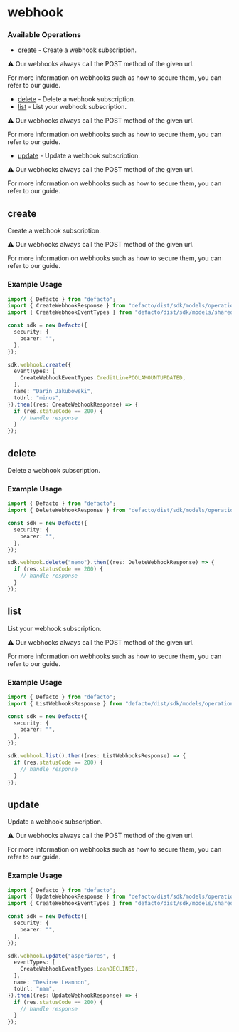 # webhook

### Available Operations

* [create](#create) - 
Create a webhook subscription.

⚠️ Our webhooks always call the POST method of the given url.

For more information on webhooks such as how to secure them, you can refer to our guide.


* [delete](#delete) - Delete a webhook subscription.
* [list](#list) - 
List your webhook subscription.

⚠️ Our webhooks always call the POST method of the given url.

For more information on webhooks such as how to secure them, you can refer to our guide.


* [update](#update) - 
Update a webhook subscription.

⚠️ Our webhooks always call the POST method of the given url.

For more information on webhooks such as how to secure them, you can refer to our guide.



## create


Create a webhook subscription.

⚠️ Our webhooks always call the POST method of the given url.

For more information on webhooks such as how to secure them, you can refer to our guide.



### Example Usage

```typescript
import { Defacto } from "defacto";
import { CreateWebhookResponse } from "defacto/dist/sdk/models/operations";
import { CreateWebhookEventTypes } from "defacto/dist/sdk/models/shared";

const sdk = new Defacto({
  security: {
    bearer: "",
  },
});

sdk.webhook.create({
  eventTypes: [
    CreateWebhookEventTypes.CreditLinePOOLAMOUNTUPDATED,
  ],
  name: "Darin Jakubowski",
  toUrl: "minus",
}).then((res: CreateWebhookResponse) => {
  if (res.statusCode == 200) {
    // handle response
  }
});
```

## delete

Delete a webhook subscription.

### Example Usage

```typescript
import { Defacto } from "defacto";
import { DeleteWebhookResponse } from "defacto/dist/sdk/models/operations";

const sdk = new Defacto({
  security: {
    bearer: "",
  },
});

sdk.webhook.delete("nemo").then((res: DeleteWebhookResponse) => {
  if (res.statusCode == 200) {
    // handle response
  }
});
```

## list


List your webhook subscription.

⚠️ Our webhooks always call the POST method of the given url.

For more information on webhooks such as how to secure them, you can refer to our guide.



### Example Usage

```typescript
import { Defacto } from "defacto";
import { ListWebhooksResponse } from "defacto/dist/sdk/models/operations";

const sdk = new Defacto({
  security: {
    bearer: "",
  },
});

sdk.webhook.list().then((res: ListWebhooksResponse) => {
  if (res.statusCode == 200) {
    // handle response
  }
});
```

## update


Update a webhook subscription.

⚠️ Our webhooks always call the POST method of the given url.

For more information on webhooks such as how to secure them, you can refer to our guide.



### Example Usage

```typescript
import { Defacto } from "defacto";
import { UpdateWebhookResponse } from "defacto/dist/sdk/models/operations";
import { CreateWebhookEventTypes } from "defacto/dist/sdk/models/shared";

const sdk = new Defacto({
  security: {
    bearer: "",
  },
});

sdk.webhook.update("asperiores", {
  eventTypes: [
    CreateWebhookEventTypes.LoanDECLINED,
  ],
  name: "Desiree Leannon",
  toUrl: "nam",
}).then((res: UpdateWebhookResponse) => {
  if (res.statusCode == 200) {
    // handle response
  }
});
```
